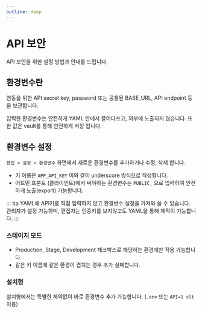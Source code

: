 ```yaml
---
outline: deep
---
```


# API 보안

API 보안을 위한 설정 방법과 안내를 드립니다.

## 환경변수란

연동을 위한 API secret key, password 또는 공통된 BASE_URL, API endpoint 등을 보관합니다.

입력한 환경변수는 안전하게 YAML 안에서 끌어다쓰고, 외부에 노출되지 않습니다. 또한 값은 vault를 통해 안전하게 저장 됩니다.

## 환경변수 설정

`편집 > 설정 > 환경변수` 화면에서 새로운 환경변수를 추가하거나 수정, 삭제 합니다.

- 키 이름은 `APP_API_KEY` 이와 같이 underscore 방식으로 작성합니다.
- 어드민 프론트 (클라이언트)에서 써야하는 환경변수는 `PUBLIC_` 으로 입력하여 안전하게 노출(export) 가능합니다.

::: tip
YAML에 API키를 직접 입력하지 않고 환경변수 설정을 가져와 쓸 수 있습니다. 
관리자가 설정 가능하며, 편집자는 인증키를 보지않고도 YAML을 통해 제작이 가능합니다.
:::

### 스테이지 모드

- Production, Stage, Development 체크박스로 해당하는 환경에만 적용 가능합니다.
- 같은 키 이름에 같은 환경이 겹치는 경우 추가 실패합니다.

### 설치형

설치형에서는 특별한 제약없이 바로 환경변수 추가 가능합니다. (`.env` 또는 `API=1 slt` 이용)